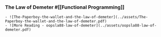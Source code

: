 ### The Law of Demeter #[[Functional Programming]]
	- ![The-Paperboy-the-wallet-and-the-law-of-demeter](../assets/The-Paperboy-the-wallet-and-the-law-of-demeter.pdf)
	- ![More Reading - oopsla88-law-of-demeter](../assets/oopsla88-law-of-demeter.pdf)